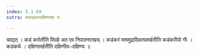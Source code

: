 ```yaml
---
index: 5.1.69
sutra: कडङ्करदक्षिणाच्छ च

---
```

 चाद्यत् । कडं करोतीति विग्रहे अत एव निपातनात्खच् । कडंकरं माषमुद्रादिकाष्ठमर्हतीति कडंकरीयो गौः । कडंकर्यः । दक्षिणामर्हतीति दक्षिणीयः-दक्षिण्यः ॥